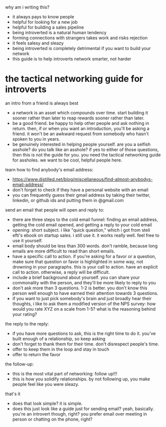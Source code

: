 why am i writing this?
- it always pays to know people
- helpful for looking for a new job
- helpful for building a sales pipeline
- being introverted is a natural human tendency
- forming connections with strangers takes work and risks rejection
- it feels salesy and sleazy
- being introverted is completely detrimental if you want to build your network
- this guide is to help introverts network smarter, not harder

# the tactical networking guide for introverts

an intro from a friend is always best
- a network is an asset which compounds over time. start building it sooner rather than later to reap rewards sooner rather than later.
- be a good friend. be happy to help other people and ask nothing in return. then, if or when you want an introduction, you'll be asking a friend. it won't be an awkward request from somebody who hasn't spoken to you in years.
- be genuinely interested in helping people yourself. are you a selfish asshole? do you talk like an asshole? if yes to either of those questions, then this is not the guide for you. you need the tactical networking guide for assholes. we want to be cool, helpful people here.

learn how to find anybody's email address:
- https://www.distilled.net/blog/miscellaneous/find-almost-anybodys-email-address/
- don't forget to check if they have a personal website with an email
- you can frequently guess their gmail address by taking their twitter, linkedin, or github ids and putting them in @gmail.com

send an email that people will open and reply to:
- there are three steps to the cold email funnel: finding an email address, getting the cold email opened, and getting a reply to your cold email
- opening: short subject. i like "quick question," which i got from steli efti's ebook on startup sales. i still use it. it works really well. feel free to use it yourself.
- email body should be less than 300 words. don't ramble, because long emails are more difficult to read than short emails.
- have a specific call to action. if you're asking for a favor or a question, make sure that question or favor is highlighted in some way, not drowning in your paragraphs. this is your call to action. have an explicit call to action. otherwise, a reply will be difficult.
- include a brief background about yourself. you can share your commonality with the person, and they'll be more likely to reply to you
- don't ask more than 3 questions. 1-2 is better. you don't know this person well enough to have earned their attention towards 3 questions.
- if you want to just pick somebody's brain and just broadly hear their thoughts, i like to ask them a modified version of the NPS survey: how would you rate XYZ on a scale from 1-5? what is the reasoning behind your rating?

the reply to the reply:
- if you have more questions to ask, this is the right time to do it. you've built enough of a relationship, so keep asking
- don't forget to thank them for their time. don't disrespect people's time.
- offer to keep them in the loop and stay in touch
- offer to return the favor

the follow-up:
- this is the most vital part of networking: follow up!!!
- this is how you solidify relationships. by not following up, you make people feel like you were sleazy.

that's it
- does that look simple? it is simple.
- does this just look like a guide just for sending email? yeah, basically. you're an introvert though, right? you prefer email over meeting in person or chatting on the phone, right?
